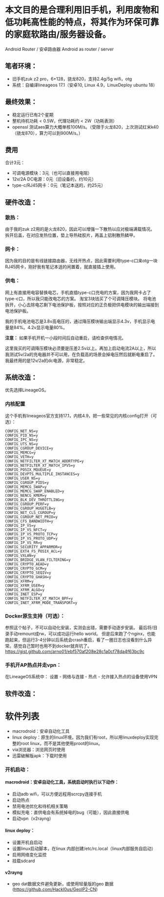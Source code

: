 # 本文目的是合理利用旧手机，利用废物和低功耗高性能的特点，将其作为环保可靠的家庭软路由/服务器设备。
Android Router / 安卓路由器
Android as router / server

## 笔者环境：
- 旧手机zuk z2 pro，6+128，骁龙820，支持2.4g/5g wifi，otg
- 系统：自编译lineageos 17.1（安卓10, Linux 4.9，LinuxDeploy ubuntu 18）


## 最终效果：
- 稳定运行已有2个星期
- 整机待机功耗 < 0.5W，代理功耗约 < 2W（功耗表测）
- openssl 测试aes算力大概单核100M/s。（受限于火龙820，上次测试红米k40（骁龙870），算力可以到900M/s。）

## 费用
合计3元：
- 可调电源模块：3元（也可以直接用电阻）
- 12v/2A DC电源：0元（旧设备的，约10元）
- type-c/RJ45网卡：0元（笔记本送的，约25元）


## 硬件改造：
### 散热：
由于我的zuk z2用的是火龙820，因此可以增强一下散热以应对极端满载情况。
拆开后盖，在对应发热位置，垫上导热硅胶片，再盖上铝制散热鳞甲。

### 网卡：
因为我的目的是有线链接路由器，无线开热点，因此需要利用type-c口来otg一块RJ45网卡，刚好我有笔记本送的闲置着，就直接插上使用。


### 供电：
网上有直接用电容替换电芯，手机直插type-c口充电的方案，因为我网卡占了type-c口，所以我只能改电芯的方案。
淘宝3块钱买了个可调降压模块。
将电池拆开，小心去除电芯剩下电池保护板，按照对应的正负极把供电模块的输出端接到电池保护板。

我的手机电池电芯是3.8v高电压的，通过降压模块输出端显示4.3v，手机显示电量是84%。4.2v显示电量80%。

**注意：**
如果手机开机一小段时间后自动重启，请检查供电情况。

这里我买的可调降压模块必须要是压差2.5v以上。再加上启动电流2A以上，所以我测试5v/2a的充电器并不可以用，在负载高的场景会掉电压然后就断电重启了。
我最终用的是12v/2a的dc电源，非常稳定。


## 系统改造：
优先选择LineageOS。
### 内核配置
这个手机有lineageos官方支持17.1，内核4.9，把一些常见的内核config打开（可选）：
```
CONFIG_NET_NS=y
CONFIG_PID_NS=y
CONFIG_IPC_NS=y
CONFIG_UTS_NS=y
CONFIG_CGROUP_DEVICE=y
CONFIG_MEMCG=y
CONFIG_VETH=y
CONFIG_NETFILTER_XT_MATCH_ADDRTYPE=y
CONFIG_NETFILTER_XT_MATCH_IPVS=y
CONFIG_POSIX_MQUEUE=y
CONFIG_DEVPTS_MULTIPLE_INSTANCES=y
CONFIG_USER_NS=y
CONFIG_CGROUP_PIDS=y
CONFIG_MEMCG_SWAP=y
CONFIG_MEMCG_SWAP_ENABLED=y
CONFIG_NENCG_KMEM=y
CONFIG_BLK_DEV_THROTTLING=y
CONFIG_CGROUP_PERF=y
CONFIG_CGROUP_HUGETLB=y
CONFIG_NET_CLS_CGROUP=y
CONFIG_CGROUP_NET_PRIO=y
CONFIG_CFS_BANDWIDTH=y
CONFIG_IP_VS=y
CONFIG_IP_VS_NFCT=y
CONFIG_IP_VS_PROTO_TCP=y
CONFIG_IP_VS_PROTO_UDP=y
CONFIG_IP_VS_RR=y
CONFIG_SECURITY_APPARMOR=y
CONFIG_EXT4_FS_POSIX_ACL=y
CONFIG_VXLAN=y
CONFIG_BRIDGE_VLAN_FILTERING=y
CONFIG_CRYPTO_AEAD=y
CONFIG_CRYPTO_GCM=y
CONFIG_CRYPTO_SEQIV=y
CONFIG_CRYPTO_GHASH=y
CONFIG_XFRM=y
CONFIG_XFRM_USER=y
CONFIG_XFRM_ALGO=y
CONFIG_INET_ESP=y
CONFIG_NETFILTER_XT_MATCH_BPF=y
CONFIG_INET_XFRM_MODE_TRANSPORT=y
```

### Docker原生支持（可选）：
参照这个帖子，不可以自动化安装，实测会出错，需要手动逐步安装。
最后将/目录手动remount成rw，可以成功运行hello world。
但是后来跑了个nginx，也能跑起来，但运行3-4分钟以后系统会crash重启，看了一圈日志也没看到什么异常。感觉自己暂时也用不到docker就弃坑了。
https://gist.github.com/arno01/ebf570af208e28c1a0cf78da4f63bc9c

### 手机开AP热点并走vpn：
在LineageOS系统中：
设置 - 网络与连接 - 热点 - 允许接入热点的设备使用VPN


## 软件改造：
# 软件列表
- macrodroid：安卓自动化工具
- linux deploy：原生的linux环境，因为我们有root，所以用linuxdeploy实现完整的root linux，而不是其他使用proot的linux。
- via浏览器：浏览网页时使用
- 迅雷破解版apk：下载时使用

### 开机启动：

#### macrodroid：安卓自动化工具，系统启动时执行以下动作：
- 启动adb wifi，可以方便远程用scrcpy连接手机
- 启动热点
- 禁用电池优化和待机相关策略
- 模拟充电：直供电会有系统掉电的bug（可能），因此直接供电
- 启动vpn（v2rayng）

#### linux deploy：
- 设置开机自启动
- 设置linux启动脚本，在linux 内部创建/etc/rc.local（linux内部服务自启动）
- 启用网络变化监控
- 挂载sdcard

#### v2rayng
- geo dat数据文件避免更新，或使用轻量版的geo 数据(https://github.com/Hackl0us/GeoIP2-CN)
